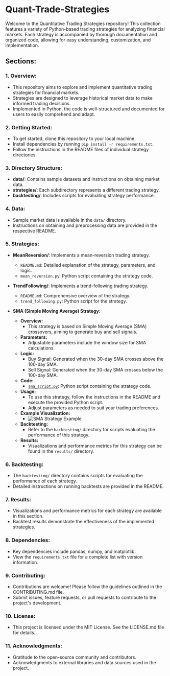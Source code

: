 # Quant-Trade-Strategies

Welcome to the Quantitative Trading Strategies repository! This collection features a variety of Python-based trading strategies for analyzing financial markets. Each strategy is accompanied by thorough documentation and organized code, allowing for easy understanding, customization, and implementation.

## Sections:

### 1. Overview:

- This repository aims to explore and implement quantitative trading strategies for financial markets.
- Strategies are designed to leverage historical market data to make informed trading decisions.
- Implemented in Python, the code is well-structured and documented for users to easily comprehend and adapt.

### 2. Getting Started:

- To get started, clone this repository to your local machine.
- Install dependencies by running `pip install -r requirements.txt`.
- Follow the instructions in the README files of individual strategy directories.

### 3. Directory Structure:

- **data/**: Contains sample datasets and instructions on obtaining market data.
- **strategies/**: Each subdirectory represents a different trading strategy.
- **backtesting/**: Includes scripts for evaluating strategy performance.

### 4. Data:

- Sample market data is available in the `data/` directory.
- Instructions on obtaining and preprocessing data are provided in the respective README.

### 5. Strategies:

- **MeanReversion/**: Implements a mean-reversion trading strategy.
  - `README.md`: Detailed explanation of the strategy, parameters, and logic.
  - `mean_reversion.py`: Python script containing the strategy code.

- **TrendFollowing/**: Implements a trend-following trading strategy.
  - `README.md`: Comprehensive overview of the strategy.
  - `trend_following.py`: Python script for the strategy.
- **SMA (Simple Moving Average) Strategy:**
  - **Overview:**
    - This strategy is based on Simple Moving Average (SMA) crossovers, aiming to generate buy and sell signals.
  - **Parameters:**
    - Adjustable parameters include the window size for SMA calculations.
  - **Logic:**
    - Buy Signal: Generated when the 30-day SMA crosses above the 100-day SMA.
    - Sell Signal: Generated when the 30-day SMA crosses below the 100-day SMA.
  - **Code:**
    - [`sma_script.py`](strategies/SMA/sma_script.py): Python script containing the strategy code.
  - **Usage:**
    - To use this strategy, follow the instructions in the README and execute the provided Python script.
    - Adjust parameters as needed to suit your trading preferences.
  - **Example Visualization:**
    - ![SMA Strategy Example](strategies/SMA/sma_strategy_examples.png)
  - **Backtesting:**
    - Refer to the `backtesting/` directory for scripts evaluating the performance of this strategy.
  - **Results:**
    - Visualizations and performance metrics for this strategy can be found in the `results/` directory.

### 6. Backtesting:

- The `backtesting/` directory contains scripts for evaluating the performance of each strategy.
- Detailed instructions on running backtests are provided in the README.

### 7. Results:

- Visualizations and performance metrics for each strategy are available in this section.
- Backtest results demonstrate the effectiveness of the implemented strategies.

### 8. Dependencies:

- Key dependencies include pandas, numpy, and matplotlib.
- View the `requirements.txt` file for a complete list with version information.

### 9. Contributing:

- Contributions are welcome! Please follow the guidelines outlined in the CONTRIBUTING.md file.
- Submit issues, feature requests, or pull requests to contribute to the project's development.

### 10. License:

- This project is licensed under the MIT License. See the LICENSE.md file for details.

### 11. Acknowledgments:

- Gratitude to the open-source community and contributors.
- Acknowledgments to external libraries and data sources used in the project.
